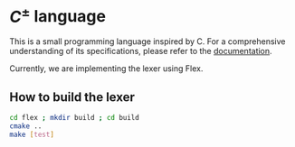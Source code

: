 # $C^{\pm}$ language

This is a small programming language inspired by C. For a comprehensive
understanding of its specifications, please refer to the
[documentation](./doc/tex/main.pdf).

Currently, we are implementing the lexer using Flex.

## How to build the lexer

```bash
cd flex ; mkdir build ; cd build
cmake ..
make [test]
```
